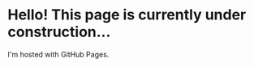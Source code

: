 <!DOCTYPE html>
<html>
<body>
<h1>Hello! This page is currently under construction...</h1>
<p>I'm hosted with GitHub Pages.</p>
</body>
</html>